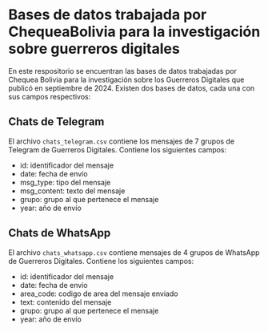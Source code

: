 # Bases de datos trabajada por ChequeaBolivia para la investigación sobre guerreros digitales
En este respositorio se encuentran las bases de datos trabajadas por Chequea Bolivia para la investigación sobre los Guerreros Digitales que publicó en septiembre de 2024.
Existen dos bases de datos, cada una con sus campos respectivos:

## Chats de Telegram
El archivo `chats_telegram.csv` contiene los mensajes de 7 grupos de Telegram de Guerreros Digitales. Contiene los siguientes campos:
- id: identificador del mensaje
- date: fecha de envío
- msg_type: tipo del mensaje
- msg_content: texto del mensaje
- grupo: grupo al que pertenece el mensaje
- year: año de envío

## Chats de WhatsApp
El archivo `chats_whatsapp.csv` contiene mensajes de 4 grupos de WhatsApp de Guerreros Digitales. Contiene los siguientes campos:
- id: identificador del mensaje
- date: fecha de envío
- area_code: codigo de area del mensaje enviado
- text: contenido del mensaje
- grupo: grupo al que pertenece el mensaje
- year: año de envío
